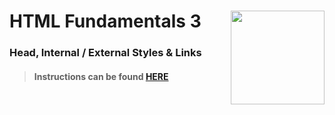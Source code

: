 # HTML Fundamentals 3 <img align="right" src="https://github.com/Learning-Fuze/prototypes_C7/blob/assets/assets/images/logos/LF_LOGO.png?raw=true" width="150">
### Head, Internal / External Styles & Links

>#### Instructions can be found <a href="http://learning-fuze.github.io/prototypes_C7/#/HTML-Fundamentals-3" target="_blank">HERE</a>